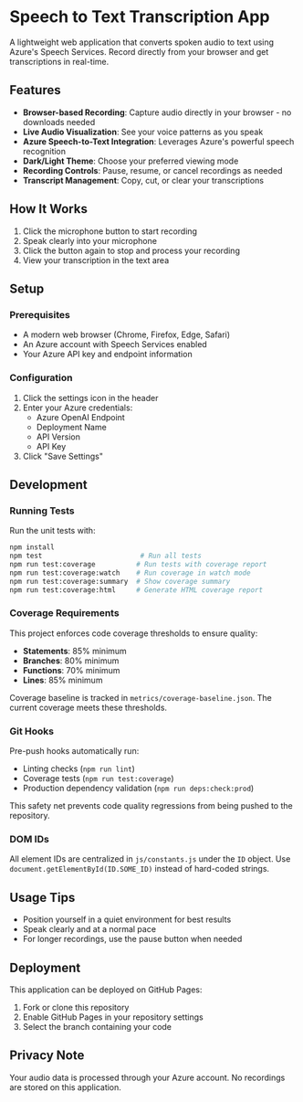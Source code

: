 # Speech to Text Transcription App

A lightweight web application that converts spoken audio to text using Azure's Speech Services. Record directly from your browser and get transcriptions in real-time.

## Features

- **Browser-based Recording**: Capture audio directly in your browser - no downloads needed
- **Live Audio Visualization**: See your voice patterns as you speak
- **Azure Speech-to-Text Integration**: Leverages Azure's powerful speech recognition
- **Dark/Light Theme**: Choose your preferred viewing mode
- **Recording Controls**: Pause, resume, or cancel recordings as needed
- **Transcript Management**: Copy, cut, or clear your transcriptions

## How It Works

1. Click the microphone button to start recording
2. Speak clearly into your microphone
3. Click the button again to stop and process your recording
4. View your transcription in the text area

## Setup

### Prerequisites
- A modern web browser (Chrome, Firefox, Edge, Safari)
- An Azure account with Speech Services enabled
- Your Azure API key and endpoint information

### Configuration
1. Click the settings icon in the header
2. Enter your Azure credentials:
   - Azure OpenAI Endpoint
   - Deployment Name
   - API Version
   - API Key
3. Click "Save Settings"

## Development

### Running Tests

Run the unit tests with:

```bash
npm install
npm test                        # Run all tests
npm run test:coverage          # Run tests with coverage report
npm run test:coverage:watch    # Run coverage in watch mode
npm run test:coverage:summary  # Show coverage summary
npm run test:coverage:html     # Generate HTML coverage report
```

### Coverage Requirements

This project enforces code coverage thresholds to ensure quality:
- **Statements**: 85% minimum
- **Branches**: 80% minimum  
- **Functions**: 70% minimum
- **Lines**: 85% minimum

Coverage baseline is tracked in `metrics/coverage-baseline.json`. The current coverage meets these thresholds.

### Git Hooks

Pre-push hooks automatically run:
- Linting checks (`npm run lint`)
- Coverage tests (`npm run test:coverage`) 
- Production dependency validation (`npm run deps:check:prod`)

This safety net prevents code quality regressions from being pushed to the repository.

### DOM IDs

All element IDs are centralized in `js/constants.js` under the `ID` object.
Use `document.getElementById(ID.SOME_ID)` instead of hard-coded strings.

## Usage Tips

- Position yourself in a quiet environment for best results
- Speak clearly and at a normal pace
- For longer recordings, use the pause button when needed

## Deployment

This application can be deployed on GitHub Pages:
1. Fork or clone this repository
2. Enable GitHub Pages in your repository settings
3. Select the branch containing your code

## Privacy Note

Your audio data is processed through your Azure account. No recordings are stored on this application.
